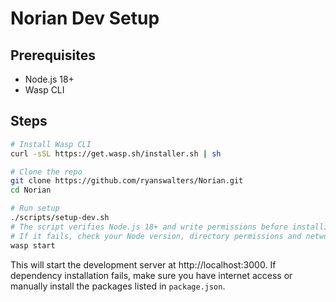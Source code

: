 # Norian Dev Setup

## Prerequisites
- Node.js 18+
- Wasp CLI

## Steps

```bash
# Install Wasp CLI
curl -sSL https://get.wasp.sh/installer.sh | sh

# Clone the repo
git clone https://github.com/ryanswalters/Norian.git
cd Norian

# Run setup
./scripts/setup-dev.sh
# The script verifies Node.js 18+ and write permissions before installing dependencies.
# If it fails, check your Node version, directory permissions and network access.
wasp start
```

This will start the development server at http://localhost:3000. If dependency installation fails, make sure you have internet access or manually install the packages listed in `package.json`.
